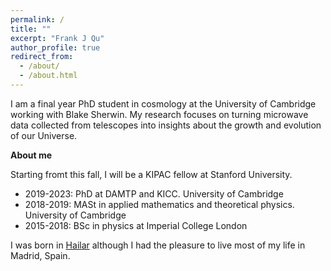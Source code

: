 ```yaml
---
permalink: /
title: ""
excerpt: "Frank J Qu"
author_profile: true
redirect_from: 
  - /about/
  - /about.html
---
```

I am a final year PhD student in cosmology at the University of Cambridge working with Blake Sherwin. 
My research focuses on turning microwave data collected from telescopes into insights about the growth and evolution of our Universe.


**About me**

Starting fromt this fall, I will be a KIPAC fellow at Stanford University.


* 2019-2023: PhD at DAMTP and KICC. University of Cambridge
* 2018-2019: MASt in applied mathematics and theoretical physics. University of Cambridge
* 2015-2018: BSc in physics at Imperial College London

I was born in [Hailar](https://en.wikipedia.org/wiki/Hailar_District) although I had the pleasure to live most of my life in Madrid, Spain.


